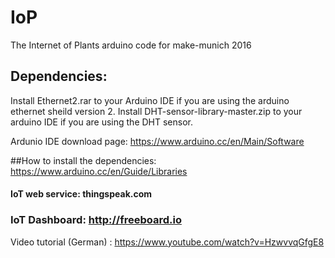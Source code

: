 # IoP

The Internet of Plants arduino code for make-munich 2016

## Dependencies:
Install Ethernet2.rar to your Arduino IDE if you are using the arduino ethernet sheild version 2.
Install DHT-sensor-library-master.zip to your arduino IDE if you are using the DHT sensor.

Ardunio IDE download page: https://www.arduino.cc/en/Main/Software

##How to install the dependencies: https://www.arduino.cc/en/Guide/Libraries



#### IoT web service: thingspeak.com

### IoT Dashboard: http://freeboard.io


Video tutorial (German) : https://www.youtube.com/watch?v=HzwvvqGfgE8
